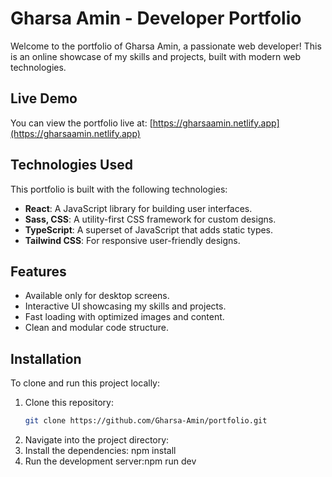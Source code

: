 
# Gharsa Amin - Developer Portfolio

Welcome to the portfolio of Gharsa Amin, a passionate web developer! This is an online showcase of my skills and projects, built with modern web technologies.

## Live Demo

You can view the portfolio live at: [https://gharsaamin.netlify.app](https://gharsaamin.netlify.app)

## Technologies Used

This portfolio is built with the following technologies:

- **React**: A JavaScript library for building user interfaces.
- **Sass, CSS**: A utility-first CSS framework for custom designs.
- **TypeScript**: A superset of JavaScript that adds static types.
- **Tailwind CSS**: For responsive user-friendly designs.

## Features

- Available only for desktop screens.
- Interactive UI showcasing my skills and projects.
- Fast loading with optimized images and content.
- Clean and modular code structure.

## Installation

To clone and run this project locally:

1. Clone this repository:
   ```bash
   git clone https://github.com/Gharsa-Amin/portfolio.git
2. Navigate into the project directory:
3. Install the dependencies: npm install
4. Run the development server:npm run dev

